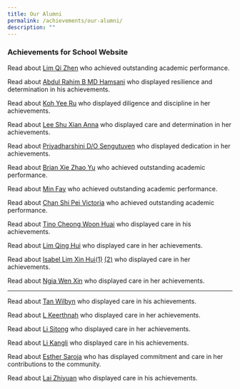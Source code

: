 ```yaml
---
title: Our Alumni
permalink: /achievements/our-alumni/
description: ""
---
```

### Achievements for School Website


Read about [Lim Qi Zhen](https://staging.d3sil9pzbw3lij.amplifyapp.com/images/Achievements/2020%20alumni%20lim%20qi%20zhen.jpg) who achieved outstanding academic performance.

Read about [Abdul Rahim B MD Hamsani](https://staging.d3sil9pzbw3lij.amplifyapp.com/images/Achievements/2022%20alumni%20abdul%20rahim%20b%20md%20hamsani.jpg) who displayed resilience and determination in his achievements.  

Read about [Koh Yee Ru](https://staging.d3sil9pzbw3lij.amplifyapp.com/images/Achievements/2022%20alumni%20koh%20yee%20ru.jpg) who displayed diligence and discipline in her achievements. 

Read about [Lee Shu Xian Anna](https://staging.d3sil9pzbw3lij.amplifyapp.com/images/Achievements/2022%20alumni%20abdul%20rahim%20b%20md%20hamsani%20&%20lee%20shu%20xian%20anna.jpg) who displayed care and determination in her achievements.  

Read about [Priyadharshini D/O Sengutuven](https://staging.d3sil9pzbw3lij.amplifyapp.com/images/Achievements/2022%20alumni%20priyadharshini%20do%20sengutuven.jpg) who displayed dedication in her achievements.  

Read about [Brian Xie Zhao Yu](https://staging.d3sil9pzbw3lij.amplifyapp.com/images/Achievements/2022%20alumni%20brian%20xie%20zhao%20yu.jpg) who achieved outstanding academic performance.  

Read about [Min Fay](https://staging.d3sil9pzbw3lij.amplifyapp.com/images/Achievements/2022%20alumni%20jingli%20kixon%20&%20min%20fay.jpg) who achieved outstanding academic performance.  

Read about [Chan Shi Pei Victoria](https://staging.d3sil9pzbw3lij.amplifyapp.com/images/Achievements/2022%20alumni%20chan%20shi%20pei%20victoria.jpg) who achieved outstanding academic performance.  
 
Read about [Tino Cheong Woon Huai](https://staging.d3sil9pzbw3lij.amplifyapp.com/images/Achievements/2022%20alumni%20tino%20cheong%20woon%20huai.jpg) who displayed care in his achievements.  

Read about [Lim Qing Hui](https://staging.d3sil9pzbw3lij.amplifyapp.com/images/Achievements/2022%20alumni%20lim%20qing%20hui.jpg) who displayed care in her achievements.

Read about [Isabel Lim Xin Hui(1)](https://staging.d3sil9pzbw3lij.amplifyapp.com/images/Achievements/2022%20alumni%20isabel%20lim.jpg) [(2)](https://staging.d3sil9pzbw3lij.amplifyapp.com/images/Achievements/2022%20alumni%20isabel%20lim2.jpg) who displayed care in her achievements.  


Read about [Ngia Wen Xin](https://staging.d3sil9pzbw3lij.amplifyapp.com/images/Achievements/2022%20alumni%20ngia%20wen%20xin.jpg) who displayed care in her achievements.  

********
Read about [Tan Wilbyn](https://staging.d3sil9pzbw3lij.amplifyapp.com/images/Achievements/2022%20alumni%20tan%20wilbyn.jpg) who displayed care in his achievements.  



Read about [L Keerthnah](https://staging.d3sil9pzbw3lij.amplifyapp.com/images/Achievements/2022%20alumni%20keerthnah.jpg) who displayed care in her achievements.  

Read about [Li Sitong](https://staging.d3sil9pzbw3lij.amplifyapp.com/images/Achievements/2022%20alumni%20lee%20sitong.jpg) who displayed care in her achievements.  

Read about [Li Kangli](https://staging.d3sil9pzbw3lij.amplifyapp.com/images/Achievements/2022%20alumni%20li%20kangli.jpg) who displayed care in his achievements. 

Read about [Esther Saroja](https://staging.d3sil9pzbw3lij.amplifyapp.com/images/Achievements/2022%20alumni%20esther%20saroja.jpg) who has displayed commitment and care in her contributions to the community. 

Read about [Lai Zhiyuan](https://staging.d3sil9pzbw3lij.amplifyapp.com/images/Achievements/2022%20alumni%20lai%20zhiyuan.jpg) who displayed care in his achievements.